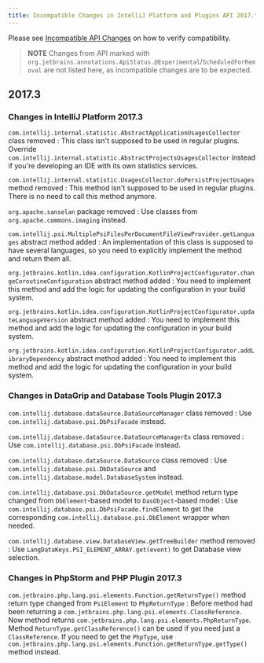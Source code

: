 ```yaml
---
title: Incompatible Changes in IntelliJ Platform and Plugins API 2017.*
---
```

<!-- Copyright 2000-2020 JetBrains s.r.o. and other contributors. Use of this source code is governed by the Apache 2.0 license that can be found in the LICENSE file. -->

<!--
See the note on how to document new problems on the main page reference_guide/api_changes_list.md
-->

Please see [Incompatible API Changes](/reference_guide/api_changes_list.md) on how to verify compatibility.

> **NOTE** Changes from API marked with `org.jetbrains.annotations.ApiStatus.@Experimental`/`ScheduledForRemoval` are not listed here, as incompatible changes are to be expected.

## 2017.3

### Changes in IntelliJ Platform 2017.3

`com.intellij.internal.statistic.AbstractApplicationUsagesCollector` class removed
: This class isn't supposed to be used in regular plugins. Override `com.intellij.internal.statistic.AbstractProjectsUsagesCollector` instead if you're developing an IDE with its own statistics services.

`com.intellij.internal.statistic.UsagesCollector.doPersistProjectUsages` method removed
: This method isn't supposed to be used in regular plugins. There is no need to call this method anymore.

`org.apache.sanselan` package removed
: Use classes from `org.apache.commons.imaging` instead.

`com.intellij.psi.MultiplePsiFilesPerDocumentFileViewProvider.getLanguages` abstract method added
: An implementation of this class is supposed to have several languages, so you need to explicitly implement the method and return them all.

`org.jetbrains.kotlin.idea.configuration.KotlinProjectConfigurator.changeCoroutineConfiguration` abstract method added
: You need to implement this method and add the logic for updating the configuration in your build system.

`org.jetbrains.kotlin.idea.configuration.KotlinProjectConfigurator.updateLanguageVersion` abstract method added
: You need to implement this method and add the logic for updating the configuration in your build system.

`org.jetbrains.kotlin.idea.configuration.KotlinProjectConfigurator.addLibraryDependency` abstract method added
: You need to implement this method and add the logic for updating the configuration in your build system.

### Changes in DataGrip and Database Tools Plugin 2017.3

`com.intellij.database.dataSource.DataSourceManager` class removed
: Use `com.intellij.database.psi.DbPsiFacade` instead.

`com.intellij.database.dataSource.DataSourceManagerEx` class removed
: Use `com.intellij.database.psi.DbPsiFacade` instead.

`com.intellij.database.dataSource.DataSource` class removed
: Use `com.intellij.database.psi.DbDataSource` and `com.intellij.database.model.DatabaseSystem` instead.

`com.intellij.database.psi.DbDataSource.getModel` method return type changed from `DbElement`-based model to `DasObject`-based model
: Use `com.intellij.database.psi.DbPsiFacade.findElement` to get the corresponding `com.intellij.database.psi.DbElement` wrapper when needed.

`com.intellij.database.view.DatabaseView.getTreeBuilder` method removed
: Use `LangDataKeys.PSI_ELEMENT_ARRAY.get(event)` to get Database view selection.

### Changes in PhpStorm and PHP Plugin 2017.3

`com.jetbrains.php.lang.psi.elements.Function.getReturnType()` method return type changed from `PsiElement` to `PhpReturnType`
: Before method had been returning a `com.jetbrains.php.lang.psi.elements.ClassReference`. Now method returns `com.jetbrains.php.lang.psi.elements.PhpReturnType`. Method `ReturnType.getClassReference()` can be used if you need just a `ClassReference`. If you need to get the `PhpType`, use `com.jetbrains.php.lang.psi.elements.Function.getReturnType.getType()` method instead.
